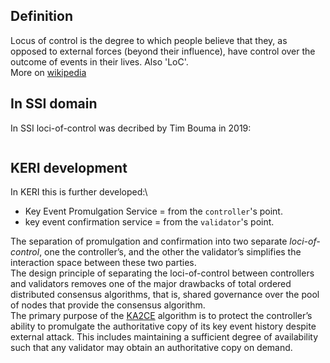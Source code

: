 ## Definition
Locus of control is the degree to which people believe that they, as opposed to external forces (beyond their influence), have control over the outcome of events in their lives. Also 'LoC'. \
More on [wikipedia](https://en.wikipedia.org/wiki/Locus_of_control)

## In SSI domain
In SSI loci-of-control was decribed by Tim Bouma in 2019:

<img className="inline-small-start" src='https://github.com/WebOfTrust/keri/blob/main/images/loci-of-control.png?raw=true' alt="" />

## KERI development
In KERI this is further developed:\
- Key Event Promulgation Service = from the `controller`'s point.
- key event confirmation service = from the `validator`'s point.

The separation of promulgation and confirmation into two separate _loci-of-control_, one the controller’s, and the other the validator’s simplifies the interaction space between these two parties.\
The design principle of separating the loci-of-control between controllers and validators removes one of the major drawbacks of total ordered distributed consensus algorithms, that is, shared governance over the pool of nodes that provide the consensus algorithm.\
The primary purpose of the [KA2CE](#keri-agreement-algorithm-for-control-establishment) algorithm is to protect the controller’s ability to promulgate the authoritative copy of its key event history despite external attack. This includes maintaining a sufficient degree of availability such that any validator may obtain an authoritative copy on demand.
